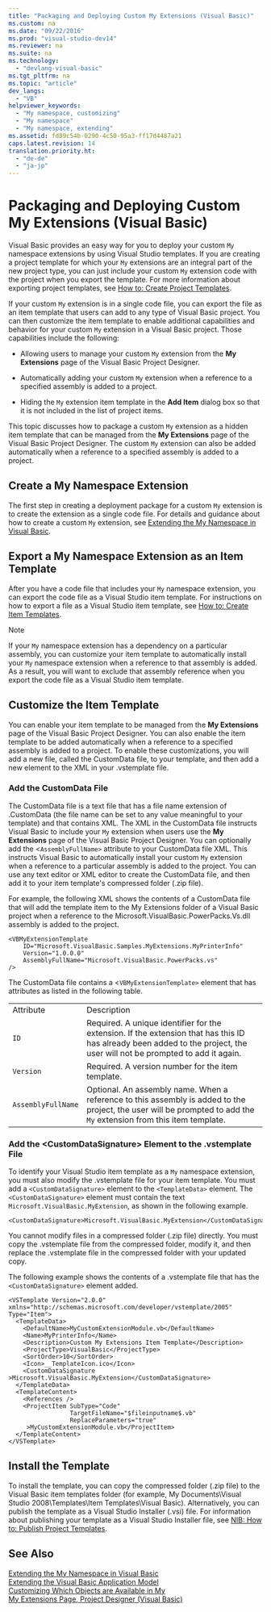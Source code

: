 ```yaml
---
title: "Packaging and Deploying Custom My Extensions (Visual Basic)"
ms.custom: na
ms.date: "09/22/2016"
ms.prod: "visual-studio-dev14"
ms.reviewer: na
ms.suite: na
ms.technology: 
  - "devlang-visual-basic"
ms.tgt_pltfrm: na
ms.topic: "article"
dev_langs: 
  - "VB"
helpviewer_keywords: 
  - "My namespace, customizing"
  - "My namespace"
  - "My namespace, extending"
ms.assetid: fd89c54b-0290-4c50-95a3-ff17d4487a21
caps.latest.revision: 14
translation.priority.ht: 
  - "de-de"
  - "ja-jp"
---
```

# Packaging and Deploying Custom My Extensions (Visual Basic)
Visual Basic provides an easy way for you to deploy your custom `My` namespace extensions by using Visual Studio templates. If you are creating a project template for which your `My` extensions are an integral part of the new project type, you can just include your custom `My` extension code with the project when you export the template. For more information about exporting project templates, see [How to: Create Project Templates](../vs140/how-to--create-project-templates.md).  
  
 If your custom `My` extension is in a single code file, you can export the file as an item template that users can add to any type of Visual Basic project. You can then customize the item template to enable additional capabilities and behavior for your custom `My` extension in a Visual Basic project. Those capabilities include the following:  
  
-   Allowing users to manage your custom `My` extension from the **My Extensions** page of the Visual Basic Project Designer.  
  
-   Automatically adding your custom `My` extension when a reference to a specified assembly is added to a project.  
  
-   Hiding the `My` extension item template in the **Add Item** dialog box so that it is not included in the list of project items.  
  
 This topic discusses how to package a custom `My` extension as a hidden item template that can be managed from the **My Extensions** page of the Visual Basic Project Designer. The custom `My` extension can also be added automatically when a reference to a specified assembly is added to a project.  
  
## Create a My Namespace Extension  
 The first step in creating a deployment package for a custom `My` extension is to create the extension as a single code file. For details and guidance about how to create a custom `My` extension, see [Extending the My Namespace in Visual Basic](../vs140/extending-the-my-namespace-in-visual-basic.md).  
  
## Export a My Namespace Extension as an Item Template  
 After you have a code file that includes your `My` namespace extension, you can export the code file as a Visual Studio item template. For instructions on how to export a file as a Visual Studio item template, see [How to: Create Item Templates](../vs140/how-to--create-item-templates.md).  
  
> [!NOTE]
>  If your `My` namespace extension has a dependency on a particular assembly, you can customize your item template to automatically install your `My` namespace extension when a reference to that assembly is added. As a result, you will want to exclude that assembly reference when you export the code file as a Visual Studio item template.  
  
## Customize the Item Template  
 You can enable your item template to be managed from the **My Extensions** page of the Visual Basic Project Designer. You can also enable the item template to be added automatically when a reference to a specified assembly is added to a project. To enable these customizations, you will add a new file, called the CustomData file, to your template, and then add a new element to the XML in your .vstemplate file.  
  
### Add the CustomData File  
 The CustomData file is a text file that has a file name extension of .CustomData (the file name can be set to any value meaningful to your template) and that contains XML. The XML in the CustomData file instructs Visual Basic to include your `My` extension when users use the **My Extensions** page of the Visual Basic Project Designer. You can optionally add the <`AssemblyFullName>` attribute to your CustomData file XML. This instructs Visual Basic to automatically install your custom `My` extension when a reference to a particular assembly is added to the project. You can use any text editor or XML editor to create the CustomData file, and then add it to your item template's compressed folder (.zip file).  
  
 For example, the following XML shows the contents of a CustomData file that will add the template item to the My Extensions folder of a Visual Basic project when a reference to the Microsoft.VisualBasic.PowerPacks.Vs.dll assembly is added to the project.  
  
```  
<VBMyExtensionTemplate   
    ID="Microsoft.VisualBasic.Samples.MyExtensions.MyPrinterInfo"   
    Version="1.0.0.0"  
    AssemblyFullName="Microsoft.VisualBasic.PowerPacks.vs"  
/>  
```  
  
 The CustomData file contains a <`VBMyExtensionTemplate>` element that has attributes as listed in the following table.  
  
|||  
|-|-|  
|Attribute|Description|  
|`ID`|Required. A unique identifier for the extension. If the extension that has this ID has already been added to the project, the user will not be prompted to add it again.|  
|`Version`|Required. A version number for the item template.|  
|`AssemblyFullName`|Optional. An assembly name. When a reference to this assembly is added to the project, the user will be prompted to add the `My` extension from this item template.|  
  
### Add the \<CustomDataSignature> Element to the .vstemplate File  
 To identify your Visual Studio item template as a `My` namespace extension, you must also modify the .vstemplate file for your item template. You must add a `<CustomDataSignature>` element to the `<TemplateData>` element. The `<CustomDataSignature>` element must contain the text `Microsoft.VisualBasic.MyExtension`, as shown in the following example.  
  
```  
<CustomDataSignature>Microsoft.VisualBasic.MyExtension</CustomDataSignature>  
```  
  
 You cannot modify files in a compressed folder (.zip file) directly. You must copy the .vstemplate file from the compressed folder, modify it, and then replace the .vstemplate file in the compressed folder with your updated copy.  
  
 The following example shows the contents of a .vstemplate file that has the `<CustomDataSignature>` element added.  
  
```  
<VSTemplate Version="2.0.0" xmlns="http://schemas.microsoft.com/developer/vstemplate/2005" Type="Item">  
  <TemplateData>  
    <DefaultName>MyCustomExtensionModule.vb</DefaultName>  
    <Name>MyPrinterInfo</Name>  
    <Description>Custom My Extensions Item Template</Description>  
    <ProjectType>VisualBasic</ProjectType>  
    <SortOrder>10</SortOrder>  
    <Icon>__TemplateIcon.ico</Icon>  
    <CustomDataSignature      >Microsoft.VisualBasic.MyExtension</CustomDataSignature>  
  </TemplateData>  
  <TemplateContent>  
    <References />  
    <ProjectItem SubType="Code"   
                 TargetFileName="$fileinputname$.vb"  
                 ReplaceParameters="true"  
     >MyCustomExtensionModule.vb</ProjectItem>  
  </TemplateContent>  
</VSTemplate>  
```  
  
## Install the Template  
 To install the template, you can copy the compressed folder (.zip file) to the Visual Basic item templates folder (for example, My Documents\Visual Studio 2008\Templates\Item Templates\Visual Basic). Alternatively, you can publish the template as a Visual Studio Installer (.vsi) file. For information about publishing your template as a Visual Studio Installer file, see [NIB: How to: Publish Project Templates](assetId:///b9087f58-64e9-4767-bf54-e3bf40d63b20).  
  
## See Also  
 [Extending the My Namespace in Visual Basic](../vs140/extending-the-my-namespace-in-visual-basic.md)   
 [Extending the Visual Basic Application Model](../vs140/extending-the-visual-basic-application-model.md)   
 [Customizing Which Objects are Available in My](../vs140/customizing-which-objects-are-available-in-my--visual-basic-.md)   
 [My Extensions Page, Project Designer (Visual Basic)](../vs140/my-extensions-page--project-designer--visual-basic-.md)